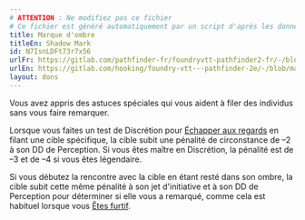 ```yaml
---
# ATTENTION : Ne modifiez pas ce fichier
# Ce fichier est généré automatiquement par un script d'après les données du module Foundry VTT officiel et de sa traduction
title: Marque d'ombre
titleEn: Shadow Mark
id: N7IsnLDFt73r7x56
urlFr: https://gitlab.com/pathfinder-fr/foundryvtt-pathfinder2-fr/-/blob/master/data/feats/N7IsnLDFt73r7x56.htm
urlEn: https://gitlab.com/hooking/foundry-vtt---pathfinder-2e/-/blob/master/packs/data/feats.db/shadow-mark.json
layout: dons
---
```

Vous avez appris des astuces spéciales qui vous aident à filer des individus sans vous faire remarquer.

Lorsque vous faites un test de Discrétion pour [Échapper aux regards](../actions/échapper-aux-regards.md) en filant une cible spécifique, la cible subit une pénalité de circonstance de –2 à son DD de Perception. Si vous êtes maître en Discrétion, la pénalité est de –3 et de –4 si vous êtes légendaire.

Si vous débutez la rencontre avec la cible en étant resté dans son ombre, la cible subit cette même pénalité à son jet d'initiative et à son DD de Perception pour déterminer si elle vous a remarqué, comme cela est habituel lorsque vous [Êtes furtif](../actions/être-furtif.md).
